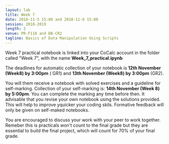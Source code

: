 ```yaml
---
layout: lab
title: Week 7
date: 2018-11-5 15:00 and 2018-11-6 15:00
session: 2018-2019
length: 2
venue: PR-F110 and DB-CR2
tagline: Basics of Data Manipulation Using Scripts
---
```


Week 7 practical notebook is linked into your CoCalc account in the folder called "Week 7", with the name **Week_7_practical.ipynb**

The deadlines for automatic collection of your notebook is **12th November (Week8) by 3:00pm** ( GR1) and **13th November (Week8) by 3:00pm** (GR2).

You will them receive a notebook with solved exercises and a guideline for self-marking. Collection of your self-marking is: **14th November (Week 8) by 5:00pm**. You can complete the marking any time before then. It advisable that you revise your own notebook using the solutions provided. This will help to improve yquicker your coding skils. Formative feedback will only be given on self-maked notebooks. 

You are encouraged to discuss your work with your peer to work together. Remeber this is practicals won't count to the final grade but they are essential to build the final project, which will count for 70% of your final grade. 


